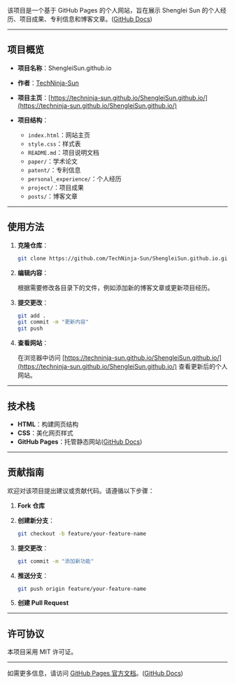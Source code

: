 该项目是一个基于 GitHub Pages 的个人网站，旨在展示 Shenglei Sun 的个人经历、项目成果、专利信息和博客文章。([GitHub Docs][1])

---

## 项目概览

* **项目名称**：ShengleiSun.github.io
* **作者**：[TechNinja-Sun](https://github.com/TechNinja-Sun)
* **项目主页**：[https://techninja-sun.github.io/ShengleiSun.github.io/](https://techninja-sun.github.io/ShengleiSun.github.io/)
* **项目结构**：

  * `index.html`：网站主页
  * `style.css`：样式表
  * `README.md`：项目说明文档
  * `paper/`：学术论文
  * `patent/`：专利信息
  * `personal_experience/`：个人经历
  * `project/`：项目成果
  * `posts/`：博客文章

---

## 使用方法

1. **克隆仓库**：

   ```bash
   git clone https://github.com/TechNinja-Sun/ShengleiSun.github.io.git
   ```



2. **编辑内容**：

   根据需要修改各目录下的文件，例如添加新的博客文章或更新项目经历。

3. **提交更改**：

   ```bash
   git add .
   git commit -m "更新内容"
   git push
   ```



4. **查看网站**：

   在浏览器中访问 [https://techninja-sun.github.io/ShengleiSun.github.io/](https://techninja-sun.github.io/ShengleiSun.github.io/) 查看更新后的个人网站。

---

## 技术栈

* **HTML**：构建网页结构
* **CSS**：美化网页样式
* **GitHub Pages**：托管静态网站([GitHub Docs][2])

---

## 贡献指南

欢迎对该项目提出建议或贡献代码。请遵循以下步骤：

1. **Fork 仓库**
2. **创建新分支**：

   ```bash
   git checkout -b feature/your-feature-name
   ```



3. **提交更改**：

   ```bash
   git commit -m "添加新功能"
   ```



4. **推送分支**：

   ```bash
   git push origin feature/your-feature-name
   ```



5. **创建 Pull Request**

---

## 许可协议

本项目采用 MIT 许可证。

---

如需更多信息，请访问 [GitHub Pages 官方文档](https://docs.github.com/en/pages)。([GitHub Docs][1])

[1]: https://docs.github.com/en/pages/getting-started-with-github-pages/about-github-pages?utm_source=chatgpt.com "About GitHub Pages"
[2]: https://docs.github.com/en/pages/getting-started-with-github-pages/what-is-github-pages?utm_source=chatgpt.com "What is GitHub Pages?"
